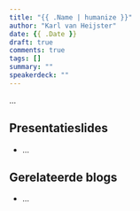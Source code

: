 ```yaml
---
title: "{{ .Name | humanize }}"
author: "Karl van Heijster"
date: {{ .Date }}
draft: true
comments: true
tags: []
summary: ""
speakerdeck: ""
---
```



...


## Presentatieslides


- ...


## Gerelateerde blogs


- ...
